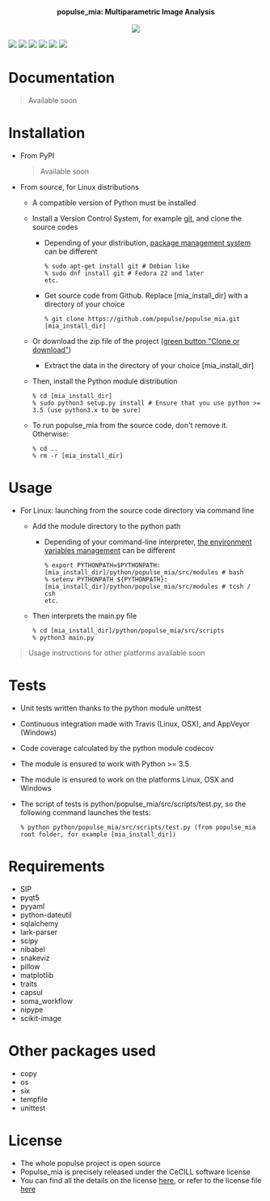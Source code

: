 <p align="center" >
  <b> populse_mia: Multiparametric Image Analysis </b><br>
	<br>
  <img src="https://user-images.githubusercontent.com/1913468/38312384-eb8fd9ee-3821-11e8-870d-209673077223.jpg">
</p>


[![](https://travis-ci.org/populse/populse_mia.svg?branch=master)](https://travis-ci.org/populse/populse_mia)
[![](https://ci.appveyor.com/api/projects/status/tk00pnvn08h56dia?svg=true)](https://ci.appveyor.com/project/populse/populse-mia)
[![](https://codecov.io/github/populse/populse_mia/coverage.svg?branch=master)](https://codecov.io/github/populse/populse_mia)
[![](https://img.shields.io/badge/license-CeCILL-blue.svg)](https://github.com/populse/populse_mia/blob/master/LICENSE)
[![](https://img.shields.io/badge/python-3.5%2C%203.6%2C%203.7-yellow.svg)](#)
[![](https://img.shields.io/badge/platform-Linux%2C%20OSX%2C%20Windows-orange.svg)](#)

# Documentation

   > Available soon

# Installation

* From PyPI

   > Available soon

* From source, for Linux distributions
  * A compatible version of Python must be installed
  * Install a Version Control System, for example [git](https://git-scm.com/book/en/v2/Getting-Started-About-Version-Control), and clone the source codes
    * Depending of your distribution, [package management system](https://en.wikipedia.org/wiki/Package_manager) can be different

          % sudo apt-get install git # Debian like
          % sudo dnf install git # Fedora 22 and later
          etc.

    * Get source code from Github. Replace [mia_install_dir] with a directory of your choice

          % git clone https://github.com/populse/populse_mia.git [mia_install_dir]

  * Or download the zip file of the project ([green button "Clone or download"](https://github.com/populse/populse_mia))
  
     * Extract the data in the directory of your choice [mia_install_dir]

  * Then, install the Python module distribution

        % cd [mia_install_dir]  
        % sudo python3 setup.py install # Ensure that you use python >= 3.5 (use python3.x to be sure)  

  * To run populse_mia from the source code, don't remove it. Otherwise:

        % cd ..  
        % rm -r [mia_install_dir]  

# Usage

  * For Linux: launching from the source code directory via command line

    * Add the module directory to the python path

      * Depending of your command-line interpreter, [the environment variables management](https://en.wikipedia.org/wiki/Unix_shell) can be different

            % export PYTHONPATH=$PYTHONPATH:[mia_install_dir]/python/populse_mia/src/modules # bash  
            % setenv PYTHONPATH ${PYTHONPATH}:[mia_install_dir]/python/populse_mia/src/modules # tcsh / csh  
            etc.  

    * Then interprets the main.py file

          % cd [mia_install_dir]/python/populse_mia/src/scripts  
          % python3 main.py  

> Usage instructions for other platforms available soon

# Tests

* Unit tests written thanks to the python module unittest
* Continuous integration made with Travis (Linux, OSX), and AppVeyor (Windows)
* Code coverage calculated by the python module codecov
* The module is ensured to work with Python >= 3.5
* The module is ensured to work on the platforms Linux, OSX and Windows
* The script of tests is python/populse_mia/src/scripts/test.py, so the following command launches the tests:

      % python python/populse_mia/src/scripts/test.py (from populse_mia root folder, for example [mia_install_dir])

# Requirements

* SIP
* pyqt5
* pyyaml
* python-dateutil
* sqlalchemy
* lark-parser
* scipy
* nibabel
* snakeviz
* pillow
* matplotlib
* traits
* capsul
* soma_workflow
* nipype
* scikit-image

# Other packages used

* copy
* os
* six
* tempfile
* unittest

# License

* The whole populse project is open source
* Populse_mia is precisely released under the CeCILL software license
* You can find all the details on the license [here](http://www.cecill.info/licences/Licence_CeCILL_V2.1-en.html), or refer to the license file [here](https://github.com/populse/populse_mia/blob/master/LICENSE)
